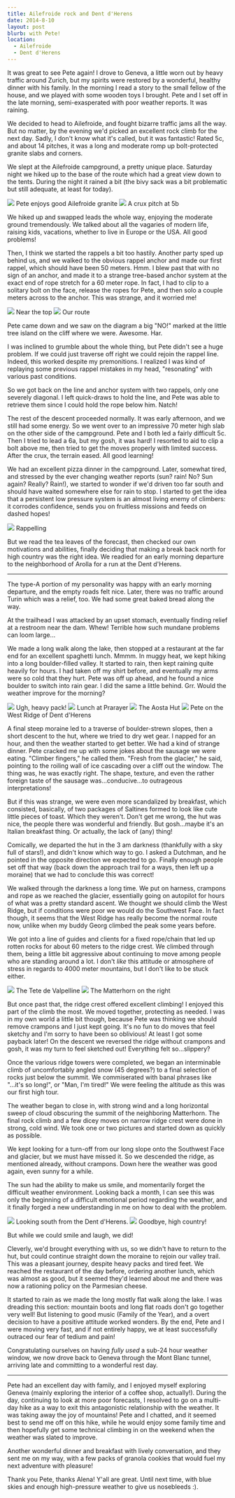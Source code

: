 ```yaml
---
title: Ailefroide rock and Dent d'Herens
date: 2014-8-10
layout: post
blurb: with Pete!
location:
  - Ailefroide
  - Dent d'Herens
---
```


It was great to see Pete again! I drove to Geneva, a little worn out by heavy
traffic around Zurich, but my spirits were restored by a wonderful, healthy
dinner with his family. In the morning I read a story to the small fellow of the
house, and we played with some wooden toys I brought. Pete and I set off in the
late morning, semi-exasperated with poor weather reports. It was raining.

We decided to head to Ailefroide, and fought bizarre traffic jams all the
way. But no matter, by the evening we'd picked an excellent rock climb for the
next day. Sadly, I don't know what it's called, but it was fantastic! Rated 5c,
and about 14 pitches, it was a long and moderate romp up bolt-protected granite
slabs and corners.

We slept at the Ailefroide campground, a pretty unique place. Saturday night we
hiked up to the base of the route which had a great view down to the
tents. During the night it rained a bit (the bivy sack was a bit problematic but
still adequate, at least for today).

<a href='https://www.flickr.com/photos/55338612@N00/14821439190'>
<img src='https://farm6.static.flickr.com/5576/14821439190_c1d542428a_b.jpg'></a>
Pete enjoys good Ailefroide granite


<a href='https://www.flickr.com/photos/55338612@N00/15008087135'>
<img src='https://farm4.static.flickr.com/3894/15008087135_9dfbfb2514_b.jpg'></a>
A crux pitch at 5b



We hiked up and swapped leads the whole way, enjoying the moderate ground
tremendously. We talked about all the vagaries of modern life, raising kids,
vacations, whether to live in Europe or the USA. All good problems!

Then, I think we started the rappels a bit too hastily. Another party sped up
behind us, and we walked to the obvious rappel anchor and made our first rappel,
which should have been 50 meters. Hmm. I blew past that with no sign of an
anchor, and made it to a strange tree-based anchor system at the exact end of
rope stretch for a 60 meter rope. In fact, I had to clip to a solitary bolt on
the face, release the ropes for Pete, and then solo a couple meters across to
the anchor. This was strange, and it worried me!

<a href='https://www.flickr.com/photos/55338612@N00/14821470258'>
<img src='https://farm6.static.flickr.com/5571/14821470258_2bb7abd365_b.jpg'></a>
Near the top


<a href='https://www.flickr.com/photos/55338612@N00/14821474808'>
<img src='https://farm6.static.flickr.com/5571/14821474808_2c5e0109c7_b.jpg'></a>
Our route


Pete came down and we saw on the diagram a big "NO!" marked at the little tree
island on the cliff where we were. Awesome. Har.

I was inclined to grumble about the whole thing, but Pete didn't see a huge
problem. If we could just traverse off right we could rejoin the rappel
line. Indeed, this worked despite my premonitions. I realized I was kind of
replaying some previous rappel mistakes in my head, "resonating" with various
past conditions.

So we got back on the line and anchor system with two rappels, only one severely
diagonal. I left quick-draws to hold the line, and Pete was able to retrieve
them since I could hold the rope below him. Natch!

The rest of the descent proceeded normally. It was early afternoon, and we still
had some energy. So we went over to an impressive 70 meter high slab on the
other side of the campground. Pete and I both led a fairly difficult 5c. Then I
tried to lead a 6a, but my gosh, it was hard! I resorted to aid to clip a bolt
above me, then tried to get the moves properly with limited success. After the
crux, the terrain eased. All good learning!

We had an excellent pizza dinner in the campground. Later, somewhat tired, and
stressed by the ever changing weather reports (sun? rain! No? Sun again? Really?
Rain!), we started to wonder if we'd driven too far south and should have waited
somewhere else for rain to stop. I started to get the idea that a persistent low
pressure system is an almost living enemy of climbers: it corrodes confidence,
sends you on fruitless missions and feeds on dashed hopes!

<a href='https://www.flickr.com/photos/55338612@N00/14821445860'>
<img src='https://farm4.static.flickr.com/3896/14821445860_abd0af1c0d_b.jpg'></a>
Rappelling



But we read the tea leaves of the forecast, then checked our own motivations and
abilities, finally deciding that making a break back north for high country was
the right idea. We readied for an early morning departure to the neighborhood of
Arolla for a run at the Dent d'Herens.

* * *

The type-A portion of my personality was happy with an early morning departure,
and the empty roads felt nice. Later, there was no traffic around Turin which
was a relief, too. We had some great baked bread along the way.

At the trailhead I was attacked by an upset stomach, eventually finding relief
at a restroom near the dam. Whew! Terrible how such mundane problems can loom
large...

We made a long walk along the lake, then stopped at a restaurant at the far end
for an excellent spaghetti lunch. Mmmm. In muggy heat, we kept hiking into a
long boulder-filled valley. It started to rain, then kept raining quite heavily
for hours. I had taken off my shirt before, and eventually my arms were so cold
that they hurt. Pete was off up ahead, and he found a nice boulder to switch
into rain gear. I did the same a little behind. Grr. Would the weather improve
for the morning?

<a href='https://www.flickr.com/photos/55338612@N00/14821477428'>
<img src='https://farm6.static.flickr.com/5553/14821477428_7735c03d0a_b.jpg'></a>
Ugh, heavy pack!


<a href='https://www.flickr.com/photos/55338612@N00/15007711872'>
<img src='https://farm6.static.flickr.com/5584/15007711872_3678eab206_b.jpg'></a>
Lunch at Prarayer


<a href='https://www.flickr.com/photos/55338612@N00/14821381539'>
<img src='https://farm6.static.flickr.com/5556/14821381539_39ea5a831c_b.jpg'></a>
The Aosta Hut


<a href='https://www.flickr.com/photos/55338612@N00/15008100205'>
<img src='https://farm4.static.flickr.com/3920/15008100205_b19820b12b_b.jpg'></a>
Pete on the West Ridge of Dent d'Herens



A final steep moraine led to a traverse of boulder-strewn slopes, then a short
descent to the hut, where we tried to dry wet gear. I napped for an hour, and
then the weather started to get better. We had a kind of strange dinner. Pete
cracked me up with some jokes about the sausage we were eating. "Climber
fingers," he called them. "Fresh from the glacier," he said, pointing to the
roiling wall of ice cascading over a cliff out the window. The thing was, he was
exactly right. The shape, texture, and even the rather foreign taste of the
sausage was...conducive...to outrageous interpretations!

But if this was strange, we were even more scandalized by breakfast, which
consisted, basically, of two packages of Saltines formed to look like cute
little pieces of toast. Which they weren't. Don't get me wrong, the hut was
nice, the people there was wonderful and friendly. But gosh...maybe it's an
Italian breakfast thing. Or actually, the lack of (any) thing!

Comically, we departed the hut in the 3 am darkness (thankfully with a sky full
of stars!), and didn't know which way to go. I asked a Dutchman, and he pointed
in the opposite direction we expected to go. Finally enough people set off that
way (back down the approach trail for a ways, then left up a moraine) that we
had to conclude this was correct!

We walked through the darkness a long time. We put on harness, crampons and rope
as we reached the glacier, essentially going on autopilot for hours of what was
a pretty standard ascent. We thought we should climb the West Ridge, but if
conditions were poor we would do the Southwest Face. In fact though, it seems
that the West Ridge has really become the normal route now, unlike when my buddy
Georg climbed the peak some years before.

We got into a line of guides and clients for a fixed rope/chain that led up
rotten rocks for about 60 meters to the ridge crest. We climbed through them,
being a little bit aggressive about continuing to move among people who are
standing around a lot. I don't *like* this attitude or atmosphere of stress in
regards to 4000 meter mountains, but I don't like to be stuck either.

<a href='https://www.flickr.com/photos/55338612@N00/14985117466'>
<img src='https://farm4.static.flickr.com/3917/14985117466_f3072f6da9_b.jpg'></a>
The Tete de Valpelline



<a href='https://www.flickr.com/photos/55338612@N00/14821578857'>
<img src='https://farm4.static.flickr.com/3901/14821578857_bbd0741b08_b.jpg'></a>
The Matterhorn on the right



But once past that, the ridge crest offered excellent climbing! I enjoyed this
part of the climb the most. We moved together, protecting as needed. I was in my
own world a little bit though, because Pete was thinking we should remove
crampons and I just kept going. It's no fun to do moves that feel sketchy and
I'm sorry to have been so oblivious! At least I got some payback later! On the
descent we reversed the ridge without crampons and gosh, it was my turn to feel
sketched out! Everything felt so...slippery?

Once the various ridge towers were completed, we began an interminable climb of
uncomfortably angled snow (45 degrees?) to a final selection of rocks just below
the summit. We commiserated with banal phrases like "...it's so long!", or "Man,
I'm tired!" We were feeling the altitude as this was our first high tour.

The weather began to close in, with strong wind and a long horizontal sweep of
cloud obscuring the summit of the neighboring Matterhorn. The final rock climb
and a few dicey moves on narrow ridge crest were done in strong, cold wind. We
took one or two pictures and started down as quickly as possible.

We kept looking for a turn-off from our long slope onto the Southwest Face and
glacier, but we must have missed it. So we descended the ridge, as mentioned
already, without crampons. Down here the weather was good again, even sunny for
a while.

The sun had the ability to make us smile, and momentarily forget the difficult
weather environment. Looking back a month, I can see this was only the beginning
of a difficult emotional period regarding the weather, and it finally forged a
new understanding in me on how to deal with the problem.

<a href='https://www.flickr.com/photos/55338612@N00/14821458870'>
<img src='https://farm4.static.flickr.com/3895/14821458870_3b35f4700f_b.jpg'></a>
Looking south from the Dent d'Herens.


<a href='https://www.flickr.com/photos/55338612@N00/14821387359'>
<img src='https://farm4.static.flickr.com/3915/14821387359_400f7be8d7_b.jpg'></a>
Goodbye, high country!



But while we could smile and laugh, we did!

Cleverly, we'd brought everything with us, so we didn't have to return to the
hut, but could continue straight down the moraine to rejoin our valley
trail. This was a pleasant journey, despite heavy packs and tired feet. We
reached the restaurant of the day before, ordering another lunch, which was
almost as good, but it seemed they'd learned about me and there was now a
rationing policy on the Parmesian cheese.

It started to rain as we made the long mostly flat walk along the lake. I was
dreading this section: mountain boots and long flat roads don't go together very
well! But listening to good music (Family of the Year), and a overt decision to
have a positive attitude worked wonders. By the end, Pete and I were moving very
fast, and if not entirely happy, we at least successfully outraced our fear of
tedium and pain!

Congratulating ourselves on having *fully used* a sub-24 hour weather window, we
now drove back to Geneva through the Mont Blanc tunnel, arriving late and
committing to a wonderful rest day.

* * *

Pete had an excellent day with family, and I enjoyed myself exploring Geneva
(mainly exploring the interior of a coffee shop, actually!). During the day,
continuing to look at more poor forecasts, I resolved to go on a multi-day hike
as a way to exit this antagonistic relationship with the weather. It was taking
away the joy of mountains! Pete and I chatted, and it seemed best to send me off
on this hike, while he would enjoy some family time and then hopefully get some
technical climbing in on the weekend when the weather was slated to improve.

Another wonderful dinner and breakfast with lively conversation, and they sent
me on my way, with a few packs of granola cookies that would fuel my next
adventure with pleasure!

Thank you Pete, thanks Alena! Y'all are great. Until next time, with blue skies
and enough high-pressure weather to give us nosebleeds :).


